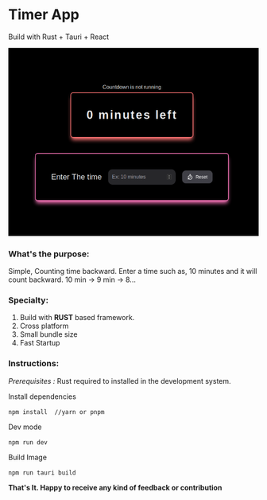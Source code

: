 # Timer App

Build with Rust + Tauri + React

![app screenshot](./screenshot/home.png)

### What's the purpose:

Simple, Counting time backward. Enter a time such as, 10 minutes and it will
count backward. 10 min -> 9 min -> 8...

### Specialty:

1. Build with **RUST** based framework.
1. Cross platform
1. Small bundle size
1. Fast Startup

### Instructions:

_Prerequisites :_ Rust required to installed in the development system.

Install dependencies

```shell
npm install  //yarn or pnpm
```

Dev mode

```shell
npm run dev
```

Build Image

```shell
npm run tauri build
```

**That's It. Happy to receive any kind of feedback or contribution**
